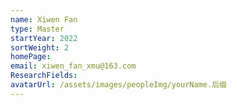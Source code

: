 ```yaml
---
name: Xiwen Fan
type: Master
startYear: 2022
sortWeight: 2
homePage: 
email: xiwen_fan_xmu@163.com
ResearchFields: 
avatarUrl: /assets/images/peopleImg/yourName.后缀
---
```


